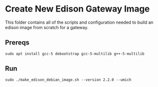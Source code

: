 Create New Edison Gateway Image
===============================

This folder contains all of the scripts and configuration needed to build
an edison image from scratch for a gateway.


Prereqs
-------

    sudo apt install gcc-5 debootstrap gcc-5-multilib g++-5-multilib

Run
---

    sudo ./make_edison_debian_image.sh --version 2.2.0 --umich
